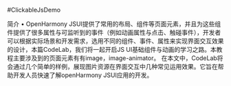 #ClickableJsDemo

简介 • OpenHarmony JSUI提供了常用的布局、组件等页面元素，并且为这些组件提供了很多属性与可监听到的事件（例如动画属性与点击、触碰事件），开发者可以根据实际场景和开发需求，选用不同的组件、事件、属性来实现界面交互效果的设计，本篇CodeLab，我们将一起开启JS UI基础组件与动画的学习之路。本教程主要涉及到的页面元素有有image，image-animator。
 在本文中，CodeLab将会通过几个简单的样例，展现图片资源在界面交互中几种常见运用效果。它旨在帮助开发人员快速了解openHarmony JSUI应用的开发。